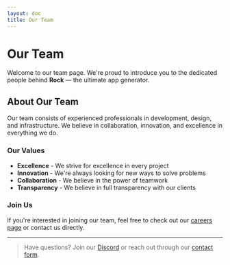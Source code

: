 ```yaml
---
layout: doc
title: Our Team
---
```


# Our Team

Welcome to our team page. We're proud to introduce you to the dedicated people behind **Rock** — the ultimate app generator.

<script setup>
import { VPTeamMembers } from 'vitepress/theme'

const members = [
  {
    avatar: '/image.png',
    name: 'Rut Chizkiyahu',
    title: 'Founder & CEO',
    links: [
      { icon: 'github', link: 'https://github.com/ptr-15' },
      { icon: 'linkedin', link: 'https://linkedin.com' }
    ]
  },
  {
    avatar: '/image.png',
    name: 'Sarah Levy',
    title: 'CTO',
    links: [
      { icon: 'github', link: 'https://github.com/ptr-15' },
      { icon: 'linkedin', link: 'https://linkedin.com' }
    ]
  },
  {
    avatar: '/image.png',
    name: 'Rachel Israeli',
    title: 'Chief Engineer',
    links: [
      { icon: 'github', link: 'https://github.com/ptr-15' },
      { icon: 'linkedin', link: 'https://linkedin.com' }
    ]
  }
]
</script>

<VPTeamMembers size="small" :members="members" />

## About Our Team

Our team consists of experienced professionals in development, design, and infrastructure. We believe in collaboration, innovation, and excellence in everything we do.

### Our Values

- **Excellence** - We strive for excellence in every project
- **Innovation** - We're always looking for new ways to solve problems
- **Collaboration** - We believe in the power of teamwork
- **Transparency** - We believe in full transparency with our clients

### Join Us

If you're interested in joining our team, feel free to check out our [careers page](/careers) or contact us directly.

---

> Have questions? Join our [Discord](https://discord.gg/rock) or reach out through our [contact form](/contact).
